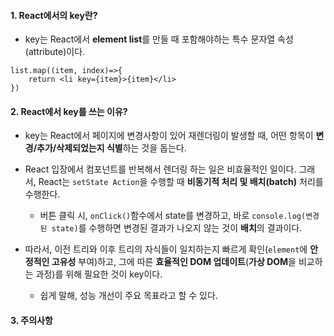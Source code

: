 
#### 1. React에서의 key란?

- key는 React에서 **element list**를 만들 때 포함해야하는 특수 문자열 속성(attribute)이다.

```tsx
list.map((item, index)=>{
	return <li key={item}>{item}</li>
})
```

#### 2. React에서 key를 쓰는 이유?

 - key는 React에서 페이지에 변경사항이 있어 재렌더링이 발생할 때, 어떤 항목이 **변경/추가/삭제되었는지 식별**하는 것을 돕는다.

- React 입장에서 컴포넌트를 반복해서 렌더링 하는 일은 비효율적인 일이다. 그래서, React는 `setState Action`을 수행할 때 **비동기적 처리 및 배치(batch)** 처리를 수행한다. 
	- 버튼 클릭 시, `onClick()`함수에서 state를 변경하고, 바로 `console.log(변경된 state)`를 수행하면 변경된 결과가 나오지 않는 것이 **배치**의 결과이다. 

 - 따라서, 이전 트리와 이후 트리의 자식들이 일치하는지 빠르게 확인(`element`에 **안정적인 고유성** 부여)하고, 그에 따른 **효율적인 DOM 업데이트**(**가상 DOM**을 비교하는 과정)를 위해 필요한 것이 key이다.
	 - 쉽게 말해, 성능 개선이 주요 목표라고 할 수 있다.


#### 3. 주의사항

